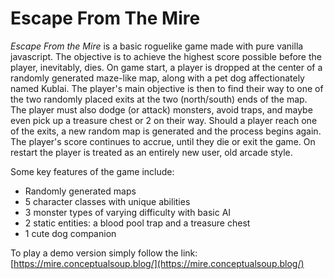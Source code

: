 # Escape From The Mire

_Escape From the Mire_ is a basic roguelike game made with pure vanilla javascript. The objective is to achieve the highest score possible before the player, inevitably, dies. On game start, a player is dropped at the center of a randomly generated maze-like map, along with a pet dog affectionately named Kublai. The player's main objective is then to find their way to one of the two randomly placed exits at the two (north/south) ends of the map. The player must also dodge (or attack) monsters, avoid traps, and maybe even pick up a treasure chest or 2 on their way. Should a player reach one of the exits, a new random map is generated and the process begins again. The player's score continues to accrue, until they die or exit the game. On restart the player is treated as an entirely new user, old arcade style.

Some key features of the game include:
- Randomly generated maps
- 5 character classes with unique abilities
- 3 monster types of varying difficulty with basic AI
- 2 static entities: a blood pool trap and a treasure chest
- 1 cute dog companion

To play a demo version simply follow the link:
    [https://mire.conceptualsoup.blog/](https://mire.conceptualsoup.blog/)